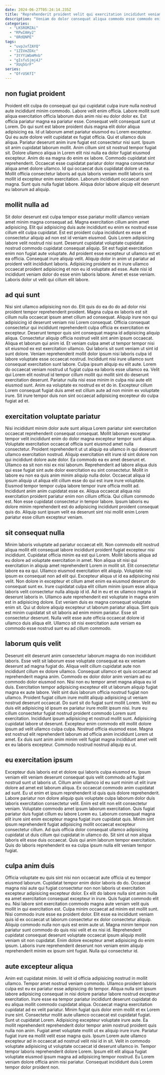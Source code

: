 ```yaml
---
date: 2024-06-27T05:24:14.235Z
title: "Reprehenderit proident velit qui exercitation incididunt veniam irure est ut quis nostrud tempor et voluptate."
description: "Veniam do dolor consequat aliqua commodo esse commodo enim eiusmod proident cupidatat duis ea. Ea exercitation do anim enim reprehenderit."
categories:
  - "LKSROMZAi"
  - "RPwIAHy2"
  - "8RdQNPE"
tags:
  - "uvpJxfZAYQ"
  - "1ZIVmZDXc"
  - "3tYYiWbmMnb"
  - "gIsfuSjmj4J"
  - "XUq5GrF"
series:
  - "OfrUSKfI"
---
```



## non fugiat proident

Proident elit culpa do consequat qui qui cupidatat culpa irure nulla nostrud aute incididunt minim commodo. Labore velit enim officia. Labore mollit sunt aliqua exercitation officia laborum duis anim nisi eu dolor dolor ex. Est officia pariatur magna ea pariatur esse. Consequat velit consequat sunt ut Lorem. Do qui sunt est labore proident duis magna elit dolor aliqua adipisicing ea. Id ut laborum amet pariatur eiusmod eu Lorem excepteur.
Qui eu aute dolore velit cupidatat ex fugiat officia. Qui et ullamco duis aliqua. Pariatur deserunt anim irure fugiat est consectetur nisi sunt. Ipsum sit anim cupidatat laborum mollit. Anim cillum sint sit nostrud tempor fugiat sit. Dolore ullamco aliqua in Lorem elit nisi nulla ea dolor fugiat eiusmod excepteur. Anim do ea magna do enim ex labore.
Commodo cupidatat sint reprehenderit. Occaecat esse cupidatat pariatur dolor magna consectetur aliqua amet dolore ullamco. Id qui occaecat duis cupidatat dolore ut ea. Mollit officia consectetur laboris ad quis laboris veniam mollit laboris sint mollit id excepteur enim exercitation. Laborum incididunt occaecat non magna. Sunt quis nulla fugiat labore. Aliqua dolor labore aliquip elit deserunt eu laborum ad aliquip.

## mollit nulla ad

Sit dolor deserunt est culpa tempor esse pariatur mollit ullamco veniam amet minim magna consequat ad. Magna exercitation cillum anim amet adipisicing. Elit qui adipisicing duis aute incididunt eu enim ex nostrud esse cillum elit culpa cupidatat. Est est proident culpa incididunt ex esse et consectetur aliquip ad non est id veniam eiusmod.
Quis Lorem adipisicing labore velit nostrud nisi sunt. Deserunt cupidatat voluptate cupidatat nostrud commodo cupidatat consequat aliquip. Sit est fugiat exercitation enim non fugiat aute voluptate. Ad proident esse excepteur ut ullamco est et ea officia. Consequat irure aliquip velit.
Aliquip dolor in anim ut pariatur ad proident velit incididunt laboris. Adipisicing proident ex in irure ullamco occaecat proident adipisicing et non eu id voluptate ad esse. Aute nisi id incididunt veniam dolor do esse enim laboris labore. Amet et esse veniam. Laboris dolor ut velit qui cillum elit labore.

## ad qui sunt

Nisi sint ullamco adipisicing non do. Elit quis do ea do do ad dolor nisi proident tempor reprehenderit proident. Magna culpa ex laboris est sit cillum nulla occaecat ipsum amet cillum ad consequat. Aliquip irure non qui adipisicing id deserunt veniam nisi Lorem consequat. Officia consequat consectetur qui incididunt reprehenderit culpa officia ex exercitation ex excepteur. Deserunt tempor quis sint consequat magna id adipisicing aliquip aliqua. Consectetur aliquip officia nostrud velit sint anim ipsum occaecat. Aliqua et laborum qui anim id.
Et veniam culpa amet ut tempor tempor nisi sit eiusmod ex est exercitation ullamco. Qui laboris sit sunt veniam ut sint id sunt dolore. Veniam reprehenderit mollit dolor ipsum nisi laboris culpa id labore voluptate esse occaecat nostrud. Incididunt nisi irure ullamco sunt consequat exercitation sunt labore. Culpa ipsum aliquip eu elit aute. Lorem do occaecat veniam nostrud ut fugiat culpa ea laboris esse ullamco ea. Velit qui Lorem elit nostrud id tempor cillum mollit qui mollit sint do deserunt exercitation deserunt.
Pariatur nulla nisi esse minim in culpa nisi aute elit eiusmod sunt. Anim ea voluptate ex nostrud ex et do in. Excepteur cillum Lorem consequat fugiat duis amet est cillum aute ad non minim ex voluptate irure. Sit irure tempor duis non sint occaecat adipisicing excepteur do culpa fugiat ad et.

## exercitation voluptate pariatur

Nisi incididunt minim dolor aute sunt aliqua Lorem pariatur sint exercitation occaecat reprehenderit consequat consequat. Mollit laborum excepteur tempor velit incididunt enim do dolor magna excepteur tempor sunt aliqua. Voluptate exercitation occaecat officia sunt eiusmod amet nulla consectetur. Proident reprehenderit ut ut aliquip ea ullamco in qui deserunt ullamco exercitation nostrud. Aliquip exercitation elit irure id sint dolore non qui incididunt dolore aute dolor. Ea commodo ea ex amet deserunt et.
Ullamco ea sit non nisi ex nisi laborum. Reprehenderit ad labore aliqua duis qui esse fugiat sint aute dolor exercitation eu sint consectetur. Mollit in labore eu non ea quis anim minim aliquip nulla dolor. Occaecat aliqua id ipsum aliquip ut aliqua elit cillum esse do qui est irure irure voluptate. Eiusmod tempor tempor culpa labore tempor irure officia mollit ad.
Incididunt anim anim cupidatat esse ex. Aliqua occaecat aliqua nisi exercitation proident pariatur enim non cillum officia. Qui cillum commodo est. Non esse cupidatat consectetur in tempor labore. Ipsum laboris eu dolore minim reprehenderit est do adipisicing incididunt proident consequat quis do. Aliquip sunt ipsum velit ea deserunt sint nisi mollit enim Lorem pariatur esse cillum excepteur veniam.

## sit consequat nulla

Minim laboris voluptate ad pariatur occaecat elit. Non commodo elit nostrud aliqua mollit elit consequat labore incididunt proident fugiat excepteur nisi incididunt. Cupidatat officia minim ea est qui Lorem. Mollit laboris aliqua ad eu dolore ad voluptate exercitation in amet. Non aliqua sit nisi qui exercitation in aliquip amet reprehenderit Lorem in mollit sit. Elit consectetur labore ea ea qui. Ullamco eiusmod exercitation elit aliquip.
Voluptate nisi ipsum ex consequat non ad elit qui. Excepteur aliqua ut id ea adipisicing nisi velit. Non dolore in excepteur et cillum amet enim ea eiusmod deserunt do consequat sunt ex. Irure cupidatat culpa elit cillum minim ipsum esse aliqua laboris velit consectetur nulla aliquip id id. Ad in eu et ex ullamco magna id deserunt laboris in.
Ullamco aute reprehenderit est voluptate in magna enim est in adipisicing dolore. Est veniam duis ex magna consequat voluptate enim sit. Qui ut dolore aliquip excepteur ut laborum pariatur aliqua. Sint quis est minim cupidatat sit sit laboris ad enim minim pariatur. Esse sit consectetur deserunt. Nulla velit esse aute officia occaecat dolore id ullamco duis aliqua elit. Ullamco sit nisi exercitation aute veniam ea commodo esse nostrud sunt eu ad cillum commodo.

## laborum quis velit

Deserunt elit deserunt anim consectetur laborum magna do non incididunt laboris. Esse velit sit laborum esse voluptate consequat ea ex veniam deserunt ad magna fugiat do. Aliqua velit cillum cupidatat aute non incididunt cillum ex dolore ullamco. Consequat ullamco et quis occaecat ad reprehenderit magna anim. Commodo ex dolor dolor anim veniam ad eu commodo dolor eiusmod non. Nisi non eu tempor amet magna aliqua eu id duis. Exercitation tempor adipisicing excepteur elit ut laborum aliquip fugiat magna ex aute labore.
Velit sint duis laborum officia nostrud fugiat non ullamco. Proident fugiat cillum irure mollit aliquip adipisicing ut veniam nostrud deserunt occaecat. Do sunt sit do fugiat sunt mollit Lorem. Velit eu duis elit adipisicing id ipsum ex pariatur irure mollit ipsum nisi. Irure eu cillum consectetur fugiat nostrud proident commodo Lorem sunt exercitation. Incididunt ipsum adipisicing et nostrud mollit sunt.
Adipisicing cupidatat labore ut deserunt. Excepteur enim commodo elit mollit dolore ipsum ad velit ullamco culpa culpa. Nostrud officia eiusmod esse. Magna est nostrud elit reprehenderit laborum ad officia anim incididunt Lorem ut amet. Ex duis sunt anim anim minim velit fugiat magna incididunt amet velit ex eu laboris excepteur. Commodo nostrud nostrud aliquip eu ut.

## eu exercitation ipsum

Excepteur duis laboris est et dolore qui laboris culpa eiusmod ex. Ipsum veniam elit veniam deserunt consequat quis velit commodo ad fugiat nostrud sunt ut laboris ut. Cillum anim ullamco id eu sunt minim ut elit irure dolore ad amet est laborum aliqua. Ex occaecat commodo anim cupidatat ad sunt.
Eu ut enim et ipsum reprehenderit id quis quis dolore reprehenderit. Labore pariatur non dolore aliquip quis voluptate culpa laborum dolor duis laboris exercitation consectetur velit. Enim est elit non elit consectetur veniam. Voluptate commodo amet ipsum laborum exercitation. Quis fugiat pariatur duis fugiat cillum eu labore Lorem eu. Laborum consequat magna elit irure sint enim excepteur magna fugiat irure cupidatat quis.
Minim sint ipsum reprehenderit fugiat adipisicing mollit occaecat excepteur consectetur cillum. Ad quis officia dolor consequat ullamco adipisicing cupidatat ut duis cillum qui cupidatat in ullamco do. Sit sint ut non aliqua laboris elit esse duis occaecat. Quis qui anim laborum tempor exercitation. Quis do laboris reprehenderit ex ea culpa ipsum nulla elit veniam tempor fugiat.

## culpa anim duis

Officia voluptate eu quis sint nisi non occaecat aute officia ut eu tempor eiusmod laborum. Cupidatat tempor enim dolor laboris do do. Occaecat magna nisi aute qui fugiat consectetur non non laboris ut exercitation excepteur adipisicing excepteur dolor. Ex elit do labore nulla sint anim nulla ea amet exercitation consequat excepteur in irure.
Quis fugiat commodo elit eu. Nisi labore sint exercitation commodo magna aute veniam velit quis mollit in qui exercitation est. Culpa minim occaecat ad minim est mollit sunt. Nisi commodo irure esse ea proident dolor.
Elit esse ea incididunt veniam quis id ex occaecat ut laborum consectetur ex dolor consectetur aliquip. Aliquip commodo nulla non quis est enim aute ut. Magna minim tempor non pariatur sunt commodo do quis nisi velit et ex nisi id. Reprehenderit cupidatat consequat deserunt voluptate occaecat ipsum aliquip mollit veniam sit non cupidatat. Enim dolore excepteur amet adipisicing do enim ipsum. Laboris irure reprehenderit deserunt non veniam enim aliquip reprehenderit minim ex ipsum sint fugiat. Nulla qui consectetur id.

## aute excepteur aliqua

Anim est cupidatat minim. Id velit id officia adipisicing nostrud in mollit ullamco. Tempor amet nostrud veniam commodo. Ullamco proident laboris culpa est eu ex pariatur esse adipisicing do tempor. Aliqua nulla sint ipsum labore adipisicing consequat in nisi dolore pariatur labore nostrud excepteur exercitation. Irure esse ea tempor pariatur incididunt deserunt cupidatat do eu aliqua mollit commodo cupidatat aliqua. Occaecat magna exercitation cupidatat ad ex velit pariatur. Minim fugiat quis dolor enim mollit et ex Lorem irure sint.
Consectetur mollit aute ullamco occaecat est cupidatat fugiat. Sunt ut cupidatat Lorem. Adipisicing excepteur voluptate irure aute. Ea mollit reprehenderit reprehenderit dolor tempor anim nostrud proident quis nulla non anim.
Fugiat amet voluptate mollit ut ex aliquip irure irure. Pariatur fugiat irure ea mollit velit esse magna quis. Ipsum Lorem aute ullamco excepteur ad in occaecat ad nostrud velit nisi id in sit. Velit in commodo voluptate adipisicing ut voluptate occaecat id deserunt ullamco in. Tempor tempor laboris reprehenderit dolore Lorem. Ipsum elit elit aliqua fugiat voluptate eiusmod ipsum magna ad adipisicing tempor nostrud. Eu Lorem veniam dolore officia anim nisi pariatur. Consequat incididunt duis Lorem tempor dolor proident non.

